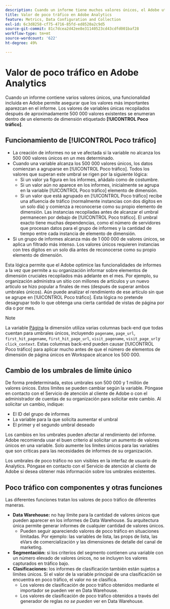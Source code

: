 ```yaml
---
description: Cuando un informe tiene muchos valores únicos, el Adobe utiliza el elemento de dimensión Poco tráfico para mejorar el rendimiento del informe.
title: Valor de poco tráfico en Adobe Analytics
feature: Metrics, Data Configuration and Collection
exl-id: 6c3d8258-cf75-4716-85fd-ed8520a2c9d5
source-git-commit: 81c7dcea2d42ee8e31140523cd43cdfd001baf28
workflow-type: tm+mt
source-wordcount: '622'
ht-degree: 49%

---
```


# Valor de poco tráfico en Adobe Analytics

Cuando un informe contiene varios valores únicos, una funcionalidad incluida en Adobe permite asegurar que los valores más importantes aparezcan en el informe. Los valores de variables únicas recopilados después de aproximadamente 500 000 valores existentes se enumeran dentro de un elemento de dimensión etiquetado **[!UICONTROL Poco tráfico]**.

## Funcionamiento de [!UICONTROL Poco tráfico]

* La creación de informes no se ve afectada si la variable no alcanza los 500 000 valores únicos en un mes determinado.
* Cuando una variable alcanza los 500 000 valores únicos, los datos comienzan a agruparse en [!UICONTROL Poco tráfico]. Todos los valores que superan este umbral se rigen por la siguiente lógica:
   * Si un valor ya figura en los informes, añádalo como de costumbre.
   * Si un valor aún no aparece en los informes, inicialmente se agrupa en la variable [!UICONTROL Poco tráfico] elemento de dimensión.
   * Si un valor que está agrupado en [!UICONTROL Poco tráfico] recibe una afluencia de tráfico (normalmente instancias con dos dígitos en un solo día) y comienza a reconocerse como su propio elemento de dimensión. Las instancias recopiladas antes de alcanzar el umbral permanecen por debajo de [!UICONTROL Poco tráfico]. El umbral exacto tiene muchas dependencias, como el número de servidores que procesan datos para el grupo de informes y la cantidad de tiempo entre cada instancia de elemento de dimensión.
* Si un grupo de informes alcanza más de 1 000 000 de valores únicos, se aplica un filtrado más intenso. Los valores únicos requieren instancias con tres dígitos en un solo día antes de reconocerse como su propio elemento de dimensión.

Esta lógica permite que el Adobe optimice las funcionalidades de informes a la vez que permite a su organización informar sobre elementos de dimensión cruciales recopilados más adelante en el mes. Por ejemplo, su organización administra un sitio con millones de artículos y un nuevo artículo se hizo popular a finales de mes (después de superar ambos umbrales únicos). Aún puede analizar el rendimiento de ese artículo sin que se agrupe en [!UICONTROL Poco tráfico]. Esta lógica no pretende desagrupar todo lo que obtenga una cierta cantidad de vistas de página por día o por mes.

>[!NOTE]
>La variable [Página](../components/dimensions/page.md) la dimensión utiliza varias columnas back-end que todas cuentan para umbrales únicos, incluyendo `pagename`, `page_url`, `first_hit_pagename`, `first_hit_page_url`, `visit_pagename`, `visit_page_url`y `click_context`. Estas columnas back-end pueden causar [!UICONTROL Poco tráfico] para aplicar mucho antes de que el número de elementos de dimensión de página únicos en Workspace alcance los 500 000.

## Cambio de los umbrales de límite único

De forma predeterminada, estos umbrales son 500 000 y 1 millón de valores únicos. Estos límites se pueden cambiar según la variable. Póngase en contacto con el Servicio de atención al cliente de Adobe o con el administrador de cuentas de su organización para solicitar este cambio. Al solicitar un cambio, indique:

* El ID del grupo de informes
* La variable para la que solicita aumentar el umbral
* El primer y el segundo umbral deseado

Los cambios en los umbrales pueden afectar al rendimiento del informe. Adobe recomienda usar el buen criterio al solicitar un aumento de valores únicos en una variable. Solo aumente los límites únicos para las variables que son críticas para las necesidades de informes de su organización.

Los umbrales de poco tráfico no son visibles en la interfaz de usuario de Analytics. Póngase en contacto con el Servicio de atención al cliente de Adobe si desea obtener más información sobre los umbrales existentes.

## Poco tráfico con componentes y otras funciones

Las diferentes funciones tratan los valores de poco tráfico de diferentes maneras.

* **Data Warehouse:** no hay límite para la cantidad de valores únicos que pueden aparecer en los informes de Data Warehouse. Su arquitectura única permite generar informes de cualquier cantidad de valores únicos.
   * Pueden seguir apareciendo valores de poco tráfico en situaciones limitadas. Por ejemplo: las variables de lista, las props de lista, las eVars de comercialización y las dimensiones de detalle del canal de marketing.
* **Segmentación:** si los criterios del segmento contienen una variable con un número elevado de valores únicos, no se incluyen los valores capturados en tráfico bajo.
* **Clasificaciones:** los informes de clasificación también están sujetos a límites únicos. Si el valor de la variable principal de una clasificación se encuentra en poco tráfico, el valor no se clasifica.
   * Los valores de clasificación de poco tráfico obtenidos mediante el importador se pueden ver en Data Warehouse. <!-- AN-115871 -->
   * Los valores de clasificación de poco tráfico obtenidos a través del generador de reglas *no se pueden* ver en Data Warehouse. <!-- AN-122872 -->

